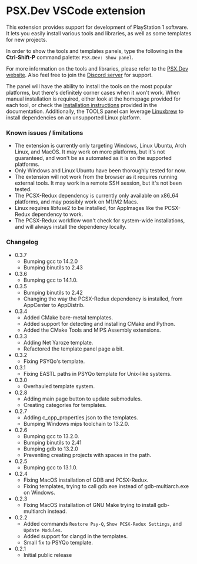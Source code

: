 # PSX.Dev VSCode extension

This extension provides support for development of PlayStation 1 software. It lets you easily install various tools and libraries, as well as some templates for new projects.

In order to show the tools and templates panels, type the following in the **Ctrl-Shift-P** command palette: `PSX.Dev: Show panel`.

For more information on the tools and libraries, please refer to the [PSX.Dev website](https://psx.dev/). Also feel free to join the [Discord server](https://discord.gg/QByKPpH) for support.

The panel will have the ability to install the tools on the most popular platforms, but there's definitely corner cases when it won't work. When manual installation is required, either look at the homepage provided for each tool, or check the [installation instructions](https://github.com/grumpycoders/pcsx-redux/blob/main/src/mips/psyqo/GETTING_STARTED.md) provided in the documentation. Additionally, the TOOLS panel can leverage [Linuxbrew](https://docs.brew.sh/Homebrew-on-Linux) to install dependencies on an unsupported Linux platform.

### Known issues / limitations

- The extension is currently only targeting Windows, Linux Ubuntu, Arch Linux, and MacOS. It may work on more platforms, but it's not guaranteed, and won't be as automated as it is on the supported platforms.
- Only Windows and Linux Ubuntu have been thoroughly tested for now.
- The extension will not work from the browser as it requires running external tools. It may work in a remote SSH session, but it's not been tested.
- The PCSX-Redux dependency is currently only available on x86_64 platforms, and may possibly work on M1/M2 Macs.
- Linux requires libfuse2 to be installed, for AppImages like the PCSX-Redux dependency to work.
- The PCSX-Redux workflow won't check for system-wide installations, and will always install the dependency locally.

### Changelog

- 0.3.7
  - Bumping gcc to 14.2.0
  - Bumping binutils to 2.43
- 0.3.6
  - Bumping gcc to 14.1.0.
- 0.3.5
  - Bumping binutils to 2.42
  - Changing the way the PCSX-Redux dependency is installed, from AppCenter to AppDistrib.
- 0.3.4
  - Added CMake bare-metal templates.
  - Added support for detecting and installing CMake and Python.
  - Added the CMake Tools and MIPS Assembly extensions.
- 0.3.3
  - Adding Net Yaroze template.
  - Refactored the template panel page a bit.
- 0.3.2
  - Fixing PSYQo's template.
- 0.3.1
  - Fixing EASTL paths in PSYQo template for Unix-like systems.
- 0.3.0
  - Overhauled template system.
- 0.2.8
  - Adding main page button to update submodules.
  - Creating categories for templates.
- 0.2.7
  - Adding c_cpp_properties.json to the templates.
  - Bumping Windows mips toolchain to 13.2.0.
- 0.2.6
  - Bumping gcc to 13.2.0.
  - Bumping binutils to 2.41
  - Bumping gdb to 13.2.0
  - Preventing creating projects with spaces in the path.
- 0.2.5
  - Bumping gcc to 13.1.0.
- 0.2.4
  - Fixing MacOS installation of GDB and PCSX-Redux.
  - Fixing templates, trying to call gdb.exe instead of gdb-multiarch.exe on Windows.
- 0.2.3
  - Fixing MacOS installation of GNU Make trying to install gdb-multiarch instead.
- 0.2.2
  - Added commands `Restore Psy-Q`, `Show PCSX-Redux Settings`, and `Update Modules`.
  - Added support for clangd in the templates.
  - Small fix to PSYQo template.
- 0.2.1
  - Initial public release
